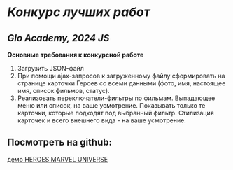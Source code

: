 # _Конкурс лучших работ_
## _Glo Academy, 2024 JS_

**Основные требования к конкурсной работе**
1) Загрузить JSON-файл
2) При помощи ajax-запросов к загруженному файлу сформировать на странице карточки Героев со всеми данными 
(фото, имя, настоящее имя, список фильмов, статус). 
3) Реализовать переключатели-фильтры по фильмам. Выпадающее меню или список, на ваше усмотрение. Показывать только те карточки, которые подходят под выбранный фильтр. 
Стилизация карточек и всего внешнего вида - на ваше усмотрение.

## Посмотреть на github:

[демо HEROES MARVEL UNIVERSE](https://slesareva-gala.github.io/heroesMarvelUniverse/)
